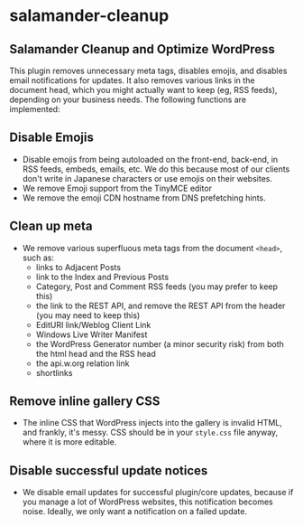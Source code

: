 # salamander-cleanup
## Salamander Cleanup and Optimize WordPress

This plugin removes unnecessary meta tags, disables emojis, and disables email notifications for updates. It also removes various links in the document head, which you might actually want to keep (eg, RSS feeds), depending on your business needs. The following functions are implemented:

## Disable Emojis
- Disable emojis from being autoloaded on the front-end, back-end, in RSS feeds, embeds, emails, etc. We do this because most of our clients don't write in Japanese characters or use emojis on their websites.
- We remove Emoji support from the TinyMCE editor
- We remove the emoji CDN hostname from DNS prefetching hints.

## Clean up meta
- We remove various superfluous meta tags from the document `<head>`, such as:
  - links to Adjacent Posts
  - link to the Index and Previous Posts
  - Category, Post and Comment RSS feeds (you may prefer to keep this)
  - the link to the REST API, and remove the REST API from the header (you may need to keep this)
  - EditURI link/Weblog Client Link
  - Windows Live Writer Manifest
  - the WordPress Generator number (a minor security risk) from both the html head and the RSS head
  - the api.w.org relation link
  - shortlinks

## Remove inline gallery CSS
- The inline CSS that WordPress injects into the gallery is invalid HTML, and frankly, it's messy. CSS should be in your `style.css` file anyway, where it is more editable.

## Disable successful update notices
- We disable email updates for successful plugin/core updates, because if you manage a lot of WordPress websites, this notification becomes noise. Ideally, we only want a notification on a failed update.
